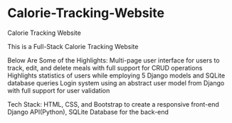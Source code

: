 # Calorie-Tracking-Website
Calorie Tracking Website

This is a Full-Stack Calorie Tracking Website

Below Are Some of the Highlights:
Multi-page user interface for users to track, edit, and delete meals with full support for CRUD operations
Highlights statistics of users while employing 5 Django models and SQLite database queries
Login system using an abstract user model from Django with full support for user validation

Tech Stack:
HTML, CSS, and Bootstrap to create a responsive front-end
Django API(Python), SQLite Database for the back-end

 
